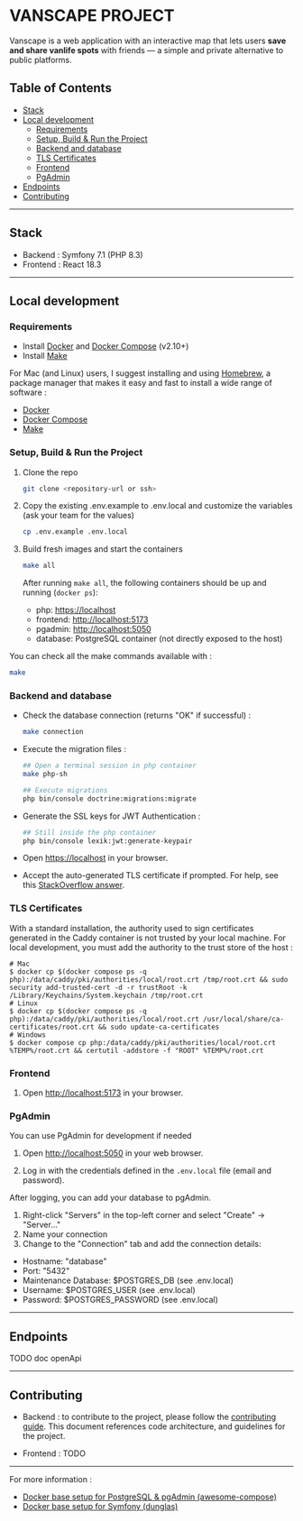 # VANSCAPE PROJECT

Vanscape is a web application with an interactive map that lets users **save and share vanlife spots** with friends — a simple and private alternative to public platforms.

## Table of Contents

- [Stack](#stack)
- [Local development](#local-development)
  - [Requirements](#requirements)
  - [Setup, Build & Run the Project](#setup-build--run-the-project)
  - [Backend and database](#backend-and-database)
  - [TLS Certificates](#tls-certificates)
  - [Frontend](#frontend)
  - [PgAdmin](#pgadmin)
- [Endpoints](#endpoints)
- [Contributing](#contributing)

---

## Stack

- Backend : Symfony 7.1 (PHP 8.3)
- Frontend : React 18.3
---

## Local development

### Requirements

- Install [Docker][1] and [Docker Compose][2] (v2.10+)
- Install [Make][3]

For Mac (and Linux) users, I suggest installing and using [Homebrew][4], a package manager that makes it easy and fast to install a wide range of software :
- [Docker][5]
- [Docker Compose][6]
- [Make][7]

### Setup, Build & Run the Project

1. Clone the repo
   ```bash
   git clone <repository-url or ssh>
   ```

2. Copy the existing .env.example to .env.local and customize the variables (ask your team for the values)

   ```bash
   cp .env.example .env.local
   ```

3. Build fresh images and start the containers
   ```bash
   make all
   ```

   After running `make all`, the following containers should be up and running (`docker ps`):
   - php: [https://localhost](https://localhost)
   - frontend: [http://localhost:5173](http://localhost:5173)
   - pgadmin: [http://localhost:5050](http://localhost:5050)
   - database: PostgreSQL container (not directly exposed to the host)

You can check all the make commands available with :
   ```bash
   make
   ```

### Backend and database

- Check the database connection (returns "OK" if successful) :
  ```bash
  make connection
  ```

- Execute the migration files :
  ```bash
  ## Open a terminal session in php container
  make php-sh

  ## Execute migrations
  php bin/console doctrine:migrations:migrate
  ```

- Generate the SSL keys for JWT Authentication :
  ```bash
  ## Still inside the php container
  php bin/console lexik:jwt:generate-keypair
  ```

- Open [https://localhost](https://localhost) in your browser.
- Accept the auto-generated TLS certificate if prompted. For help, see this [StackOverflow answer](https://stackoverflow.com/a/15076602/1352334).


### TLS Certificates

With a standard installation, the authority used to sign certificates generated in the Caddy container is not trusted by your local machine.
For local development, you must add the authority to the trust store of the host :

```
# Mac
$ docker cp $(docker compose ps -q php):/data/caddy/pki/authorities/local/root.crt /tmp/root.crt && sudo security add-trusted-cert -d -r trustRoot -k /Library/Keychains/System.keychain /tmp/root.crt
# Linux
$ docker cp $(docker compose ps -q php):/data/caddy/pki/authorities/local/root.crt /usr/local/share/ca-certificates/root.crt && sudo update-ca-certificates
# Windows
$ docker compose cp php:/data/caddy/pki/authorities/local/root.crt %TEMP%/root.crt && certutil -addstore -f "ROOT" %TEMP%/root.crt
```

### Frontend

1. Open [http://localhost:5173](http://localhost:5173) in your browser.

### PgAdmin

You can use PgAdmin for development if needed

1. Open [http://localhost:5050](http://localhost:5050) in your web browser.

2. Log in with the credentials defined in the `.env.local` file (email and password).

After logging, you can add your database to pgAdmin.

1. Right-click "Servers" in the top-left corner and select "Create" -> "Server..."
2. Name your connection
3. Change to the "Connection" tab and add the connection details:

- Hostname: "database"
- Port: "5432"
- Maintenance Database: $POSTGRES_DB (see .env.local)
- Username: $POSTGRES_USER (see .env.local)
- Password: $POSTGRES_PASSWORD (see .env.local)

---

## Endpoints

TODO doc openApi
<!-- All endpoint are described on an openapi format [here] -->
 
---

## Contributing

- Backend : to contribute to the project, please follow the [contributing guide](/backend/CONTRIBUTING.md). This document references code architecture, and guidelines for the project.

- Frontend : TODO

--- 

For more information :

- [Docker base setup for PostgreSQL & pgAdmin (awesome-compose)](https://github.com/docker/awesome-compose/tree/master/postgresql-pgadmin)
- [Docker base setup for Symfony (dunglas)](https://github.com/dunglas/symfony-docker)


[1]: https://docs.docker.com/get-docker/
[2]: https://docs.docker.com/compose/install/
[3]: https://www.gnu.org/software/make/
[4]: https://brew.sh/
[5]: https://formulae.brew.sh/formula/docker
[6]: https://formulae.brew.sh/formula/docker-compose
[7]: https://formulae.brew.sh/formula/make

